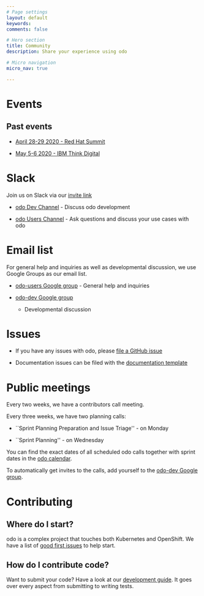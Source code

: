 ```yaml
---
# Page settings
layout: default
keywords:
comments: false

# Hero section
title: Community
description: Share your experience using odo

# Micro navigation
micro_nav: true

---
```

# Events

## Past events

  - [April 28-29 2020 - Red Hat
    Summit](https://www.redhat.com/en/summit)

  - [May 5-6 2020 - IBM Think
    Digital](https://www.ibm.com/events/think/)

# Slack

Join us on Slack via our [invite
link](https://join.slack.com/t/openshiftdo/shared_invite/enQtODUwMjIzMzE2MjYyLWM3YjlkNTViOGNjZGQ5YjFlMzc2N2RhZjVmMDQ5NWY5ZDQ3NzMzZjYxMTE1MjY5OTVmZjgxZWMyMGRmOTc4Y2I)

  - [odo Dev Channel](https://openshiftdo.slack.com/messages/odo-dev) -
    Discuss odo development

  - [odo Users
    Channel](https://openshiftdo.slack.com/messages/odo-users) - Ask
    questions and discuss your use cases with odo

# Email list

For general help and inquiries as well as developmental discussion, we
use Google Groups as our email list.

  - [odo-users Google
    group](https://groups.google.com/forum/#!forum/odo-users) - General
    help and inquiries

  - [odo-dev Google
    group](https://groups.google.com/forum/#!forum/odo-dev)
    
      - Developmental discussion

# Issues

  - If you have any issues with odo, please [file a GitHub
    issue](https://github.com/openshift/odo/issues)

  - Documentation issues can be filed with the [documentation
    template](https://github.com/openshift/odo/issues/new?template=Documentation.md)

# Public meetings

Every two weeks, we have a contributors call meeting.

Every three weeks, we have two planning calls:

  - \`\`Sprint Planning Preparation and Issue Triage'' - on Monday

  - \`\`Sprint Planning'' - on Wednesday

You can find the exact dates of all scheduled odo calls together with
sprint dates in the [odo
calendar](https://calendar.google.com/calendar/embed?src=gi0s0v5ukfqkjpnn26p6va3jfc%40group.calendar.google.com).

To automatically get invites to the calls, add yourself to the [odo-dev
Google group](https://groups.google.com/forum/#!forum/odo-dev).

# Contributing

## Where do I start?

odo is a complex project that touches both Kubernetes and OpenShift. We
have a list of [good first
issues](https://github.com/openshift/odo/issues?q=is%3Aopen+is%3Aissue+label%3A%22good+first+issue%22)
to help start.

## How do I contribute code?

Want to submit your code? Have a look at our [development
guide](https://github.com/openshift/odo/blob/master/docs/dev/development.adoc).
It goes over every aspect from submitting to writing tests.
